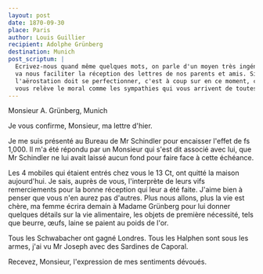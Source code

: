 ```yaml
---
layout: post
date: 1870-09-30
place: Paris
author: Louis Guillier
recipient: Adolphe Grünberg
destination: Munich
post_scriptum: |
  Ecrivez-nous quand même quelques mots, on parle d'un moyen très ingénieux qui
  va nous faciliter la réception des lettres de nos parents et amis. Si
  l'aërostation doit se perfectionner, c'est à coup sur en ce moment, car rien ne
  vous relève le moral comme les sympathies qui vous arrivent de toutes parts.
---
```


Monsieur A. Grünberg, Munich


Je vous confirme, Monsieur, ma lettre d'hier.

Je me suis présenté au Bureau de Mr Schindler pour encaisser l'effet de fs
1,000. Il m'a été répondu par un Monsieur qui s'est dit associé avec lui, que
Mr Schindler ne lui avait laissé aucun fond pour faire face à cette échéance.

Les 4 mobiles qui étaient entrés chez vous le 13 Ct, ont quitté la maison
aujourd'hui. Je sais, auprès de vous, l'interprète de leurs vifs remerciements
pour la bonne réception qui leur a été faite. J'aime bien à penser que vous
n'en aurez pas d'autres. Plus nous allons, plus la vie est chère, ma femme
écrira demain à Madame Grünberg pour lui donner quelques détails sur la vie
alimentaire, les objets de première nécessité, tels que beurre, œufs, laine se
paient au poids de l'or.

Tous les Schwabacher ont gagné Londres. Tous les Halphen sont sous les armes,
j'ai vu Mr Joseph avec des Sardines de Caporal.

Recevez, Monsieur, l'expression de mes sentiments dévoués.
